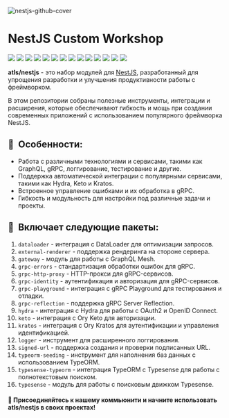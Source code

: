 ![nestjs-github-cover](https://user-images.githubusercontent.com/102182195/235650080-e661338e-4466-43f7-84fc-f801558495eb.png)

# NestJS Custom Workshop
[//]: # (VERSIONS)

[<img src="https://img.shields.io/static/v1?style=for-the-badge&label=%40atls%2Fschematics&message=0.0.9&labelColor=ECEEF5&color=D7DCEB">](https://npmjs.com/package/@atls/schematics)  [<img src="https://img.shields.io/static/v1?style=for-the-badge&label=%40atls%2Fnestjs-dataloader&message=0.0.4&labelColor=CB5458&color=BE4045">](https://npmjs.com/package/@atls/nestjs-dataloader)  [<img src="https://img.shields.io/static/v1?style=for-the-badge&label=%40atls%2Fnestjs-external-renderer&message=0.0.4&labelColor=CB5458&color=BE4045">](https://npmjs.com/package/@atls/nestjs-external-renderer)  [<img src="https://img.shields.io/static/v1?style=for-the-badge&label=%40atls%2Fnestjs-gateway&message=0.0.4&labelColor=CB5458&color=BE4045">](https://npmjs.com/package/@atls/nestjs-gateway)  [<img src="https://img.shields.io/static/v1?style=for-the-badge&label=%40atls%2Fnestjs-grpc-errors&message=0.0.4&labelColor=CB5458&color=BE4045">](https://npmjs.com/package/@atls/nestjs-grpc-errors)  [<img src="https://img.shields.io/static/v1?style=for-the-badge&label=%40atls%2Fnestjs-grpc-http-proxy&message=0.0.5&labelColor=CB5458&color=BE4045">](https://npmjs.com/package/@atls/nestjs-grpc-http-proxy)  [<img src="https://img.shields.io/static/v1?style=for-the-badge&label=%40atls%2Fnestjs-grpc-identity&message=0.0.6&labelColor=CB5458&color=BE4045">](https://npmjs.com/package/@atls/nestjs-grpc-identity)  [<img src="https://img.shields.io/static/v1?style=for-the-badge&label=%40atls%2Fnestjs-grpc-playground&message=0.0.8&labelColor=CB5458&color=BE4045">](https://npmjs.com/package/@atls/nestjs-grpc-playground)  [<img src="https://img.shields.io/static/v1?style=for-the-badge&label=%40atls%2Fnestjs-grpc-reflection&message=0.0.3&labelColor=CB5458&color=BE4045">](https://npmjs.com/package/@atls/nestjs-grpc-reflection)  [<img src="https://img.shields.io/static/v1?style=for-the-badge&label=%40atls%2Fnestjs-hydra&message=0.0.3&labelColor=CB5458&color=BE4045">](https://npmjs.com/package/@atls/nestjs-hydra)  [<img src="https://img.shields.io/static/v1?style=for-the-badge&label=%40atls%2Fnestjs-keto&message=0.0.4&labelColor=CB5458&color=BE4045">](https://npmjs.com/package/@atls/nestjs-keto)  [<img src="https://img.shields.io/static/v1?style=for-the-badge&label=%40atls%2Fnestjs-kratos&message=0.0.3&labelColor=CB5458&color=BE4045">](https://npmjs.com/package/@atls/nestjs-kratos)  [<img src="https://img.shields.io/static/v1?style=for-the-badge&label=%40atls%2Fnestjs-typesense-typeorm&message=0.0.4&labelColor=CB5458&color=BE4045">](https://npmjs.com/package/@atls/nestjs-typesense-typeorm)  [<img src="https://img.shields.io/static/v1?style=for-the-badge&label=%40atls%2Fnestjs-typesense&message=0.0.5&labelColor=CB5458&color=BE4045">](https://npmjs.com/package/@atls/nestjs-typesense)  

[//]: # (VERSIONS)

**atls/nestjs** - это набор модулей для [NestJS](https://nestjs.com/), разработанный для упрощения разработки и улучшения продуктивности работы с фреймворком. 

В этом репозитории собраны полезные инструменты, интеграции и расширения, которые обеспечивают гибкость и мощь при создании современных приложений с использованием популярного фреймворка NestJS.

## 🌟&nbsp;&nbsp;Особенности:
- Работа с различными технологиями и сервисами, такими как GraphQL, gRPC, логгирование, тестирование и другие.
- Поддержка автоматической интеграции с популярными сервисами, такими как Hydra, Keto и Kratos.
- Встроенное управление ошибками и их обработка в gRPC.
- Гибкость и модульность для настройки под различные задачи и проекты.

## 💼&nbsp;&nbsp;Включает следующие пакеты:

1. `dataloader` - интеграция с DataLoader для оптимизации запросов.
2. `external-renderer` - поддержка рендеринга на стороне сервера.
3. `gateway` - модуль для работы с GraphQL Mesh.
4. `grpc-errors` - стандартизация обработки ошибок для gRPC.
5. `grpc-http-proxy` - HTTP-прокси для gRPC-сервисов.
6. `grpc-identity` - аутентификация и авторизация для gRPC-сервисов.
7. `grpc-playground` - интеграция с gRPC Playground для тестирования и отладки.
8. `grpc-reflection` - поддержка gRPC Server Reflection.
9. `hydra` - интеграция с Hydra для работы с OAuth2 и OpenID Connect.
10. `keto` - интеграция с Ory Keto для авторизации.
11. `kratos` - интеграция с Ory Kratos для аутентификации и управления идентификацией.
12. `logger` - инструмент для расширенного логгирования.
13. `signed-url` - поддержка создания и проверки подписанных URL.
14. `typeorm-seeding` - инструмент для наполнения баз данных с использованием TypeORM.
15. `typesense-typeorm` - интеграция TypeORM с Typesense для работы с полнотекстовым поиском.
16. `typesense` - модуль для работы с поисковым движком Typesense.

#### 🚀 Присоединяйтесь к нашему коммьюнити и начните использовать **atls/nestjs** в своих проектах!
